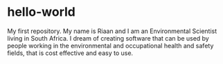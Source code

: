 # hello-world
My first repository.
My name is Riaan and I am an Environmental Scientist living in South Africa. I dream of creating software that can be used by people working in the environmental and occupational health and safety fields, that is cost effective and easy to use.
